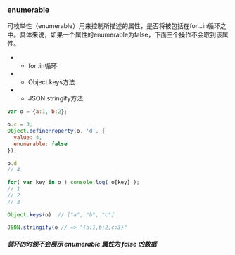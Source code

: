### enumerable
可枚举性（enumerable）用来控制所描述的属性，是否将被包括在for...in循环之中。具体来说，如果一个属性的enumerable为false，下面三个操作不会取到该属性。

- * for..in循环
- * Object.keys方法
- * JSON.stringify方法


```javascript
var o = {a:1, b:2};

o.c = 3;
Object.defineProperty(o, 'd', {
  value: 4,
  enumerable: false
});

o.d
// 4

for( var key in o ) console.log( o[key] ); 
// 1
// 2
// 3

Object.keys(o)  // ["a", "b", "c"]

JSON.stringify(o // => "{a:1,b:2,c:3}"
```
##### 循环的时候不会展示 enumerable 属性为 false 的数据 
